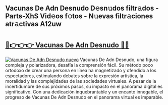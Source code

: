 ## Vacunas De Adn Desnudo D𝚎sn𝚞dos filtr𝚊dos - Parts-XhS Vid𝚎os f𝚘tos - N𝚞evas filtr𝚊ciones atr𝚊ctivas A12uw

# <h2><a href="http://mbcr41n.tromn.icu/?c=Vacunas+De+Adn+Desnudo">🔗👉👉👉 Vacunas De Adn Desnudo 🔗🔗</a></h2>

[![Vacunas De Adn Desnudo nuevo](https://i.imgur.com/pEAQMta.gif)](http://mbcr41n.tromn.icu/?c=Vacunas+De+Adn+Desnudo)
Vacunas De Adn Desnudo, una figura compleja y polarizadora, desafía la comprensión fácil. Su método poco ortodoxo de crear una persona en línea ha magnetizado y ofendido a los espectadores, estimulando debates sobre la expresión artística, la moralidad y las complejidades de las sociedades virtuales. A pesar de la incertidumbre de sus próximos pasos, su impacto en el panorama digital es significativo. Con una dedicación inquebrantable y un encanto innegable, el progreso de Vacunas De Adn Desnudo en el panorama virtual es imparable.
